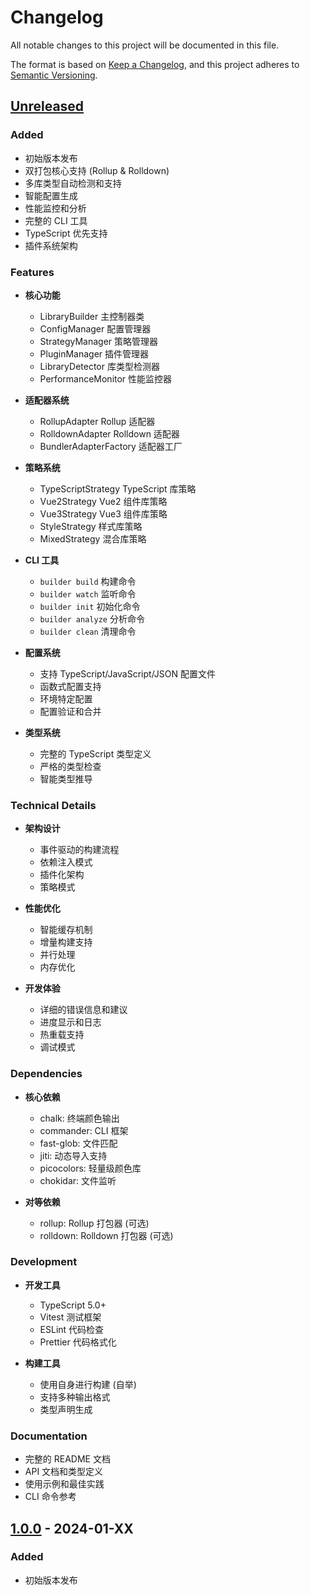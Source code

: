 # Changelog

All notable changes to this project will be documented in this file.

The format is based on [Keep a Changelog](https://keepachangelog.com/en/1.0.0/),
and this project adheres to [Semantic Versioning](https://semver.org/spec/v2.0.0.html).

## [Unreleased]

### Added
- 初始版本发布
- 双打包核心支持 (Rollup & Rolldown)
- 多库类型自动检测和支持
- 智能配置生成
- 性能监控和分析
- 完整的 CLI 工具
- TypeScript 优先支持
- 插件系统架构

### Features
- **核心功能**
  - LibraryBuilder 主控制器类
  - ConfigManager 配置管理器
  - StrategyManager 策略管理器
  - PluginManager 插件管理器
  - LibraryDetector 库类型检测器
  - PerformanceMonitor 性能监控器

- **适配器系统**
  - RollupAdapter Rollup 适配器
  - RolldownAdapter Rolldown 适配器
  - BundlerAdapterFactory 适配器工厂

- **策略系统**
  - TypeScriptStrategy TypeScript 库策略
  - Vue2Strategy Vue2 组件库策略
  - Vue3Strategy Vue3 组件库策略
  - StyleStrategy 样式库策略
  - MixedStrategy 混合库策略

- **CLI 工具**
  - `builder build` 构建命令
  - `builder watch` 监听命令
  - `builder init` 初始化命令
  - `builder analyze` 分析命令
  - `builder clean` 清理命令

- **配置系统**
  - 支持 TypeScript/JavaScript/JSON 配置文件
  - 函数式配置支持
  - 环境特定配置
  - 配置验证和合并

- **类型系统**
  - 完整的 TypeScript 类型定义
  - 严格的类型检查
  - 智能类型推导

### Technical Details
- **架构设计**
  - 事件驱动的构建流程
  - 依赖注入模式
  - 插件化架构
  - 策略模式

- **性能优化**
  - 智能缓存机制
  - 增量构建支持
  - 并行处理
  - 内存优化

- **开发体验**
  - 详细的错误信息和建议
  - 进度显示和日志
  - 热重载支持
  - 调试模式

### Dependencies
- **核心依赖**
  - chalk: 终端颜色输出
  - commander: CLI 框架
  - fast-glob: 文件匹配
  - jiti: 动态导入支持
  - picocolors: 轻量级颜色库
  - chokidar: 文件监听

- **对等依赖**
  - rollup: Rollup 打包器 (可选)
  - rolldown: Rolldown 打包器 (可选)

### Development
- **开发工具**
  - TypeScript 5.0+
  - Vitest 测试框架
  - ESLint 代码检查
  - Prettier 代码格式化

- **构建工具**
  - 使用自身进行构建 (自举)
  - 支持多种输出格式
  - 类型声明生成

### Documentation
- 完整的 README 文档
- API 文档和类型定义
- 使用示例和最佳实践
- CLI 命令参考

## [1.0.0] - 2024-01-XX

### Added
- 初始版本发布

[Unreleased]: https://github.com/ldesign-org/ldesign/compare/v1.0.0...HEAD
[1.0.0]: https://github.com/ldesign-org/ldesign/releases/tag/v1.0.0
